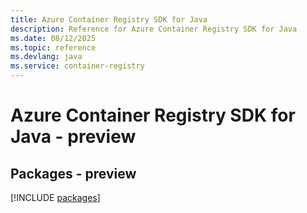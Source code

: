 ```yaml
---
title: Azure Container Registry SDK for Java
description: Reference for Azure Container Registry SDK for Java
ms.date: 08/12/2025
ms.topic: reference
ms.devlang: java
ms.service: container-registry
---
```

# Azure Container Registry SDK for Java - preview
## Packages - preview
[!INCLUDE [packages](container-registry-index.md)]